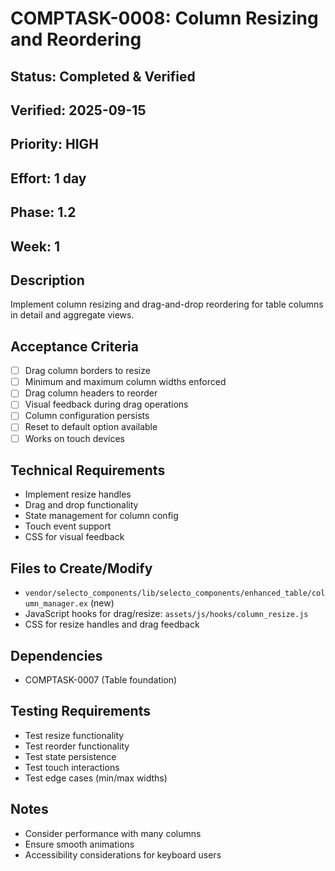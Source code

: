 # COMPTASK-0008: Column Resizing and Reordering

## Status: Completed & Verified
## Verified: 2025-09-15
## Priority: HIGH
## Effort: 1 day
## Phase: 1.2
## Week: 1

## Description
Implement column resizing and drag-and-drop reordering for table columns in detail and aggregate views.

## Acceptance Criteria
- [ ] Drag column borders to resize
- [ ] Minimum and maximum column widths enforced
- [ ] Drag column headers to reorder
- [ ] Visual feedback during drag operations
- [ ] Column configuration persists
- [ ] Reset to default option available
- [ ] Works on touch devices

## Technical Requirements
- Implement resize handles
- Drag and drop functionality
- State management for column config
- Touch event support
- CSS for visual feedback

## Files to Create/Modify
- `vendor/selecto_components/lib/selecto_components/enhanced_table/column_manager.ex` (new)
- JavaScript hooks for drag/resize: `assets/js/hooks/column_resize.js`
- CSS for resize handles and drag feedback

## Dependencies
- COMPTASK-0007 (Table foundation)

## Testing Requirements
- Test resize functionality
- Test reorder functionality
- Test state persistence
- Test touch interactions
- Test edge cases (min/max widths)

## Notes
- Consider performance with many columns
- Ensure smooth animations
- Accessibility considerations for keyboard users